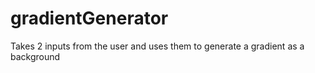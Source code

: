 # gradientGenerator
Takes 2 inputs from the user and uses them to generate a gradient as a background
